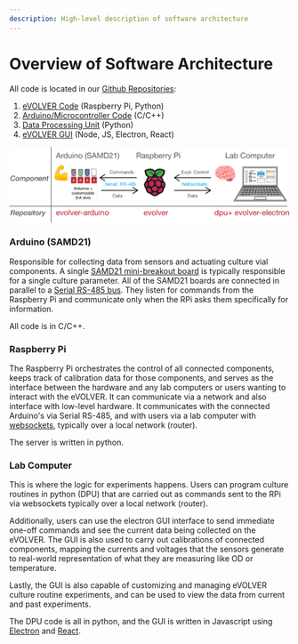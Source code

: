 ```yaml
---
description: High-level description of software architecture
---
```


# Overview of Software Architecture

All code is located in our [Github Repositories](https://github.com/FYNCH-BIO):

1. [eVOLVER Code](https://github.com/FYNCH-BIO/evolver) (Raspberry Pi, Python)
2. [Arduino/Microcontroller Code](https://github.com/FYNCH-BIO/evolver-arduino) (C/C++)
3. [Data Processing Unit](https://github.com/FYNCH-BIO/dpu) (Python)
4. [eVOLVER GUI](https://github.com/FYNCH-BIO/evolver-electron) (Node, JS, Electron, React)

![](../.gitbook/assets/software-highlevel.png)

### **Arduino (SAMD21)**

Responsible for collecting data from sensors and actuating culture vial components. A single [SAMD21 mini-breakout board](https://www.sparkfun.com/products/13664) is typically responsible for a single culture parameter. All of the SAMD21 boards are connected in parallel to a [Serial RS-485 bus](https://www.cuidevices.com/blog/rs-485-serial-interface-explained). They listen for commands from the Raspberry Pi and communicate only when the RPi asks them specifically for information.

All code is in C/C++.

### **Raspberry Pi**

The Raspberry Pi orchestrates the control of all connected components, keeps track of calibration data for those components, and serves as the interface between the hardware and any lab computers or users wanting to interact with the eVOLVER. It can communicate via a network and also interface with low-level hardware. It communicates with the connected Arduino's via Serial RS-485, and with users via a lab computer with [websockets](https://www.wallarm.com/what/a-simple-explanation-of-what-a-websocket-is), typically over a local network (router).

The server is written in python.

### **Lab Computer**

This is where the logic for experiments happens. Users can program culture routines in python (DPU) that are carried out as commands sent to the RPi via websockets typically over a local network (router).&#x20;

Additionally, users can use the electron GUI interface to send immediate one-off commands and see the current data being collected on the eVOLVER. The GUI is also used to carry out calibrations of connected components, mapping the currents and voltages that the sensors generate to real-world representation of what they are measuring like OD or temperature.

Lastly, the GUI is also capable of customizing and managing eVOLVER culture routine experiments, and can be used to view the data from current and past experiments.

The DPU code is all in python, and the GUI is written in Javascript using [Electron](https://www.electronjs.org/) and [React](https://reactjs.org/).
